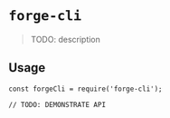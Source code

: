 # `forge-cli`

> TODO: description

## Usage

```
const forgeCli = require('forge-cli');

// TODO: DEMONSTRATE API
```
